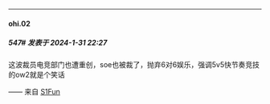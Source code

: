 
*****

####  ohi.02  
##### 547#       发表于 2024-1-31 22:27

这波裁员电竞部门也遭重创，soe也被裁了，抛弃6对6娱乐，强调5v5快节奏竞技的ow2就是个笑话

—— 来自 [S1Fun](https://s1fun.koalcat.com)


